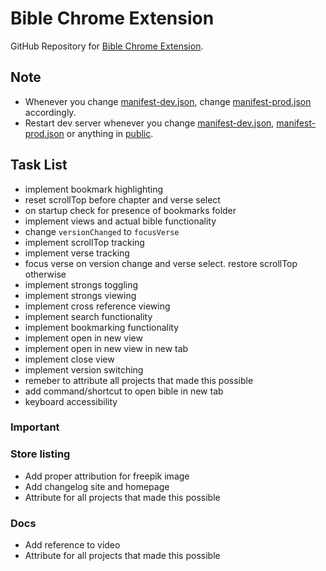 # Bible Chrome Extension

GitHub Repository for [Bible Chrome Extension]().

## Note

- Whenever you change [manifest-dev.json](manifest-dev.json), change [manifest-prod.json](manifest-prod.json) accordingly.
- Restart dev server whenever you change [manifest-dev.json](manifest-dev.json), [manifest-prod.json](manifest-prod.json) or anything in [public](public).

## Task List

- implement bookmark highlighting
- reset scrollTop before chapter and verse select
- on startup check for presence of bookmarks folder
- implement views and actual bible functionality
- change `versionChanged` to `focusVerse`
- implement scrollTop tracking
- implement verse tracking
- focus verse on version change and verse select. restore scrollTop otherwise
- implement strongs toggling
- implement strongs viewing
- implement cross reference viewing
- implement search functionality
- implement bookmarking functionality
- implement open in new view
- implement open in new view in new tab
- implement close view
- implement version switching
- remeber to attribute all projects that made this possible
- add command/shortcut to open bible in new tab
- keyboard accessibility

### Important

### Store listing

- Add proper attribution for freepik image
- Add changelog site and homepage
- Attribute for all projects that made this possible

### Docs

- Add reference to video
- Attribute for all projects that made this possible
